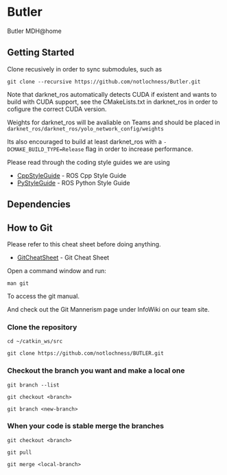 # Butler

Butler MDH@home

## Getting Started

Clone recusively in order to sync submodules, such as

```
git clone --recursive https://github.com/notlochness/Butler.git 
```

Note that darknet\_ros automatically detects CUDA if existent and wants to build with CUDA support, see the CMakeLists.txt in darknet\_ros in order to cofigure the correct CUDA version.

Weights for darknet\_ros will be avaliable on Teams and should be placed in `darknet_ros/darknet_ros/yolo_network_config/weights`

Its also encouraged to build at least darknet\_ros with a `-DCMAKE_BUILD_TYPE=Release` flag in order to increase performance.


Please read through the coding style guides we are using

* [CppStyleGuide](http://wiki.ros.org/CppStyleGuide) - ROS Cpp Style Guide
* [PyStyleGuide](http://wiki.ros.org/PyStyleGuide) - ROS Python Style Guide

## Dependencies

## How to Git

Please refer to this cheat sheet before doing anything.

* [GitCheatSheet](https://services.github.com/on-demand/downloads/github-git-cheat-sheet.pdf) - Git Cheat Sheet

Open a command window and run:

```
man git
```

To access the git manual.

And check out the Git Mannerism page under InfoWiki on our team site.

### Clone the repository

```
cd ~/catkin_ws/src

git clone https://github.com/notlochness/BUTLER.git
```

### Checkout the branch you want and make a local one

```
git branch --list

git checkout <branch>

git branch <new-branch>
```

### When your code is stable merge the branches

```
git checkout <branch>

git pull

git merge <local-branch>
```
